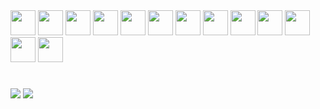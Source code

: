 <!-- display: inline_block; -->
<div style=" ">
<img height="40" width="40" margin="0 1000px" src="https://cdn.simpleicons.org/javascript/D4D4D4" />
<img height="40" width="40" src="https://cdn.simpleicons.org/typescript/D4D4D4" />
<img height="40" width="40" src="https://cdn.simpleicons.org/python/D4D4D4" />
<img height="40" width="40" src="https://cdn.simpleicons.org/react/D4D4D4" />
<img height="40" width="40" src="https://cdn.simpleicons.org/html5/D4D4D4" />
<img height="40" width="40" src="https://cdn.simpleicons.org/css3/D4D4D4" />
<img height="40" width="40" src="https://cdn.simpleicons.org/postgresql/D4D4D4" />
<img height="40" width="40" src="https://cdn.simpleicons.org/mysql/D4D4D4" />
<img height="40" width="40" src="https://cdn.simpleicons.org/mongodb/D4D4D4" />
<img height="40" width="40" src="https://cdn.simpleicons.org/php/D4D4D4" />
<img height="40" width="40" src="https://cdn.simpleicons.org/linux/D4D4D4" />
<img height="40" width="40" src="https://cdn.simpleicons.org/kalilinux/D4D4D4" />
<img height="40" width="40" src="https://cdn.simpleicons.org/cisco/D4D4D4" />
</div>

  #


<div> 
  <!-- <a href="https://instagram.com/rafaballerini" target="_blank"><img src="https://img.shields.io/badge/-Instagram-%23E4405F?style=for-the-badge&logo=instagram&logoColor=white" target="_blank"></a> -->
  <a href = "mailto:pedrosantos.joon@gmail.com"><img src="https://img.shields.io/badge/-Gmail-%23333?style=for-the-badge&logo=gmail&logoColor=white" target="_blank"></a>
  <a href="https://www.linkedin.com/in/pedrosantosjoon" target="_blank"><img src="https://img.shields.io/badge/-LinkedIn-%230077B5?style=for-the-badge&logo=linkedin&logoColor=white" target="_blank"></a> 
  
</div>
